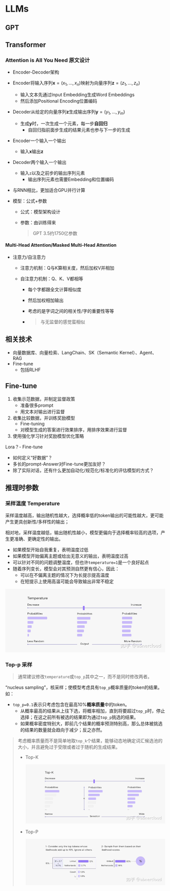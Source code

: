# LLMs

## GPT



## Transformer

### Attention is All You Need 原文设计

- Encoder-Decoder架构

- Encoder将输入序列$\mathbf{x}=(x_{1},…,x_{n})$映射为向量序列$\mathbf{z}=(z_{1},...,z_{n})$​

  - 输入文本先通过Input Embedding生成Word Embeddings
  - 然后添加Positional Encoding位置编码

- Decoder从给定的向量序列$\mathbf{z}$生成输出序列$\mathbf{y}=(y_{1},...,y_{m})$

  - 生成$\mathbf{y}$时，一次生成一个元素，每一步**自回归**
    - 自回归指前面步生成的结果元素也参与下一步的生成

- Encoder一个输入一个输出

  - 输入$\mathbf{x}$输出$\mathbf{z}$

- Decoder两个输入一个输出

  - 输入`z`以及之前步的输出序列元素
    - 输出序列元素也需要Embedding和位置编码

- 与RNN相比，更加适合GPU并行计算

- 模型：公式+参数

  - 公式：模型架构设计

  - 参数：由训练得来

    > GPT 3.5约1750亿参数

#### Multi-Head Attention/Masked Multi-Head Attention

- 注意力/自注意力

  - 注意力机制：Q与K算相关度，然后加权V并相加

  - 自注意力机制：Q、K、V都相等

    - 每个字都跟全文计算相似度

    - 然后加权相加输出

    - 考虑的是字词之间的相关性/字的重要性等等

    - > 与无监督的感觉蛮相似

## 相关技术

- 向量数据库、向量检索、LangChain、SK（Semantic Kernel）、Agent、RAG
- Fine-tune
  - 包括RLHF

## Fine-tune

1. 收集示范数据，并制定监督政策
   - 准备很多prompt
   - 用文本对输出进行监督
2. 收集比较数据，并训练奖励模型
   - Fine-tuning
   - 对模型生成的答案进行效果排序，用排序效果进行监督
3. 使用强化学习针对奖励模型优化策略

Lora？- Fine-tune

- 如何定义“好数据”？
- 多长的prompt-Answer对Fine-tune更加友好？
- 除了实际对话，还有什么更加自动化/规范化/标准化的评估模型的方式？

## 推理时参数

### 采样温度 Temperature

采样温度越高，输出随机性越大，选择概率低的token输出的可能性越大，更可能产生更具创新性/多样性的输出；

相对地，采样温度越低，输出随机性越小，模型更偏向于选择概率较高的选项，产生更准确、更确定性的输出。

- 如果模型开始自我重复，表明温度过低
- 如果模型开始偏离主题或给出无意义的输出，表明温度过高
- 可以针对不同的问题调整温度，但也许`temperature=1`是一个良好起点
- 随着序列变长，模型会对其预测自然更有信心，因此：
  - 可以在不偏离主题的情况下为长提示提高温度
  - 在短提示上使用高温可能会导致输出非常不稳定

![img](./LLMs.assets/v2-9525f6b9d48ddd7eb7a2a610192977da_720w.webp)

### Top-p 采样

> 通常建议修改`temperature`或`top_p`其中之一，而不是同时修改两者。

“nucleus sampling”，核采样；使模型考虑具有`top_p`概率质量的token的结果。如：

- `top_p=0.1`表示只考虑包含在最高10%**概率质量**中的token。
  - 从概率最高的结果从上往下选，将概率相加，直到将要超过`top_p`时，停止选择；在这之前所有被选的结果即为通过`top_p`挑选的结果。
  - 如果概率密度特别大，即前几个结果的概率预测特别高，那么总体被挑选的结果的数量就会趋向于减少；反之亦然。

> 考虑概率质量而不是简单地取`top_k`个结果，能够动态地确定词汇候选池的大小，并且避免过于受限或者过于随机的生成结果。
>
> - Top-K
>   
>   ![img](./LLMs.assets/v2-4f8062a43860f66203dd5b1d524fbafe_720w.webp)
> - Top-P
>   
>   ![img](./LLMs.assets/v2-ab40b89ae2d543fb441da2cdf8ea4323_720w.webp)

